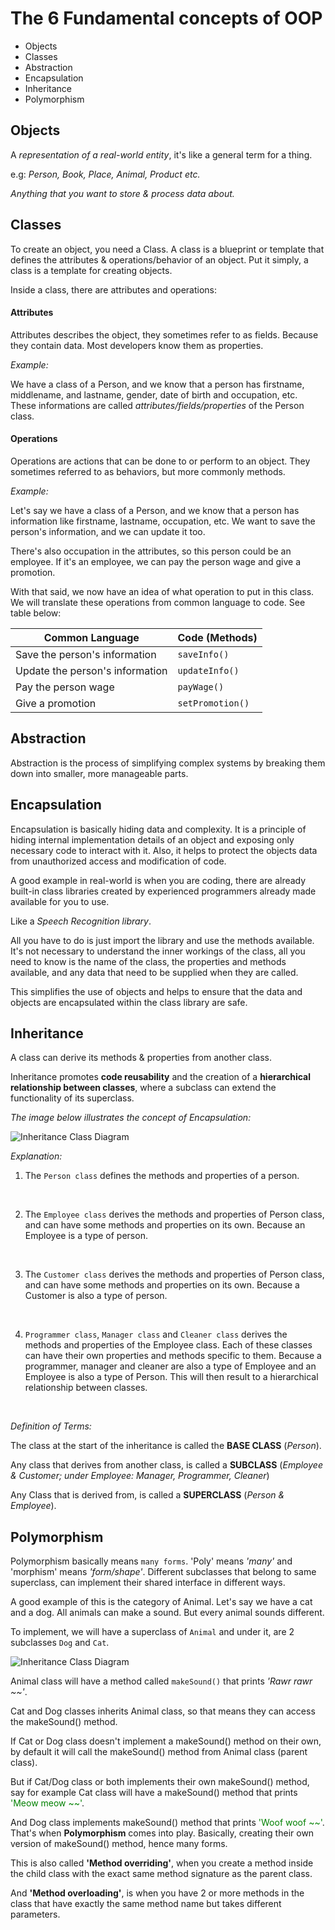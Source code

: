 # The 6 Fundamental concepts of OOP
- Objects
- Classes
- Abstraction
- Encapsulation
- Inheritance
- Polymorphism

## Objects
A *representation of a real-world entity*, it's like a general term for a thing.

e.g: _Person, Book, Place, Animal, Product etc._ 

_Anything that you want to store & process data about._

## Classes

To create an object, you need a Class. A class is a blueprint or template that defines the attributes & operations/behavior of an object. Put it simply, a class is a template for creating objects.

Inside a class, there are attributes and operations:

#### Attributes
Attributes describes the object, they sometimes refer to as fields. Because they contain data. Most developers know them as properties. 

*Example:*

We have a class of a Person, and we know that a person has firstname, middlename, and lastname, gender, date of birth and occupation, etc. These informations are called *attributes/fields/properties* of the Person class.
<br />

#### Operations

Operations are actions that can be done to or perform to an object. They sometimes referred to as behaviors, but more commonly methods.

*Example:*

Let's say we have a class of a Person, and we know that a person has information like firstname, lastname, occupation, etc. We want to save the person's information, and we can update it too.

There's also occupation in the attributes, so this person could be an employee. If it's an employee, we can pay the person wage and give a promotion.

With that said, we now have an idea of what operation to put in this class. We will translate these operations from common language to code. See table below:

| Common Language | Code (Methods) |
| --- | --- |
| Save the person's information | ```saveInfo()``` |
| Update the person's information | ```updateInfo()``` |
| Pay the person wage | ```payWage()``` |
| Give a promotion | ```setPromotion()``` |

## Abstraction

Abstraction is the process of simplifying complex systems by breaking them down into smaller, more manageable parts. 

## Encapsulation

Encapsulation is basically hiding data and complexity. It is a principle of hiding internal implementation details of an object and exposing only necessary code to interact with it. Also, it helps to protect the objects data from unauthorized access and modification of code.

A good example in real-world is when you are coding, there are already built-in class libraries created by experienced programmers already made available for you to use.

Like a *Speech Recognition library*.

All you have to do is just import the library and use the methods available. It's not necessary to understand the inner workings of the class, all you need to know is the name of the class, the properties and methods available, and any data that need to be supplied when they are called.

This simplifies the use of objects and helps to ensure that the data and objects are encapsulated within the class library are safe.

## Inheritance

A class can derive its methods & properties from another class.

Inheritance promotes **code reusability** and the creation of a **hierarchical relationship between classes**, where a subclass can extend the functionality of its superclass.

_The image below illustrates the concept of Encapsulation:_

![Inheritance Class Diagram](./Inheritance%20Class%20Diagram.png)

*Explanation:*

1)  The ```Person class``` defines the methods and properties of a person.
<br />

2) The ```Employee class``` derives the methods and properties of Person class, and can have some methods and properties on its own. Because an Employee is a type of person.
<br />

3) The ```Customer class``` derives the methods and properties of Person class, and can have some methods and properties on its own. Because a Customer is also a type of person.
<br />

4) ```Programmer class```, ```Manager class``` and ```Cleaner class``` derives the methods and properties of the Employee class. Each of these classes can have their own properties and methods specific to them. Because a programmer, manager and cleaner are also a type of Employee and an Employee is also a type of Person. This will then result to a hierarchical relationship between classes.
<br />

*Definition of Terms:*

The class at the start of the inheritance is called the **BASE CLASS** (*Person*).

Any class that derives from another class, is called a **SUBCLASS** (*Employee & Customer; under Employee: Manager, Programmer, Cleaner*)

Any Class that is derived from, is called a **SUPERCLASS** (*Person & Employee*).

## Polymorphism

Polymorphism basically means ```many forms```. 'Poly' means *'many'* and 'morphism' means *'form/shape'*. Different subclasses that belong to same superclass, can implement their shared interface in different ways.

A good example of this is the category of Animal. Let's say we have a cat and a dog. All animals can make a sound. But every animal sounds different.

To implement, we will have a superclass of ```Animal``` and under it, are 2 subclasses ```Dog``` and ```Cat```.

![Inheritance Class Diagram](./Polymorphism.drawio.png)

Animal class will have a method called ```makeSound()``` that prints _'Rawr rawr ~~'_.

Cat and Dog classes inherits Animal class, so that means they can access the makeSound() method.

If Cat or Dog class doesn't implement a makeSound() method on their own, by default it will call the makeSound() method from Animal class (parent class).

But if Cat/Dog class or both implements their own makeSound() method, say for example Cat class will have a makeSound() method that prints <span style="color: green;">'Meow meow ~~'</span>.

And Dog class implements makeSound() method that prints <span style="color: green;">'Woof woof ~~'</span>. That's when **Polymorphism** comes into play. Basically, creating their own version of makeSound() method, hence many forms.

This is also called **'Method overriding'**, when you create a method inside the child class with the exact same method signature as the parent class.

And **'Method overloading'**, is when you have 2 or more methods in the class that have exactly the same method name but takes different parameters.